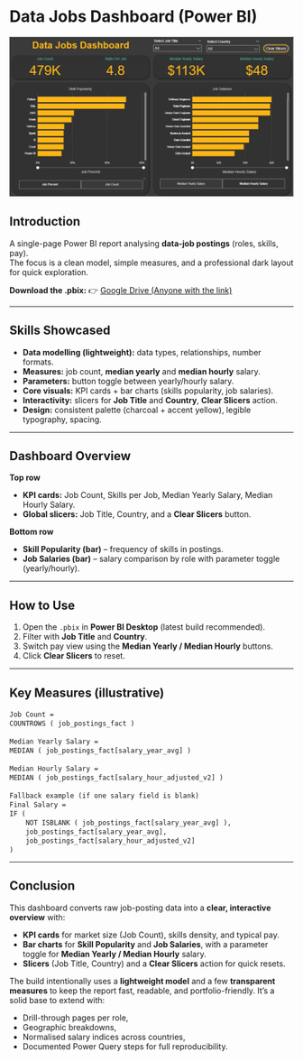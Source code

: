 # Data Jobs Dashboard (Power BI)

![Dashboard](project_image.JPG)

## Introduction
A single-page Power BI report analysing **data-job postings** (roles, skills, pay).  
The focus is a clean model, simple measures, and a professional dark layout for quick exploration.

**Download the .pbix:** 👉 [Google Drive (Anyone with the link)](https://drive.google.com/file/d/1q9asRplq7w1jE4bmv3JEoUiIgVtBYtdv/view?usp=sharing)

---

## Skills Showcased
- **Data modelling (lightweight):** data types, relationships, number formats.
- **Measures:** job count, **median yearly** and **median hourly** salary.
- **Parameters:** button toggle between yearly/hourly salary.
- **Core visuals:** KPI cards + bar charts (skills popularity, job salaries).
- **Interactivity:** slicers for **Job Title** and **Country**, **Clear Slicers** action.
- **Design:** consistent palette (charcoal + accent yellow), legible typography, spacing.

---

## Dashboard Overview
**Top row**
- **KPI cards:** Job Count, Skills per Job, Median Yearly Salary, Median Hourly Salary.
- **Global slicers:** Job Title, Country, and a **Clear Slicers** button.

**Bottom row**
- **Skill Popularity (bar)** – frequency of skills in postings.
- **Job Salaries (bar)** – salary comparison by role with parameter toggle (yearly/hourly).

---

## How to Use
1. Open the `.pbix` in **Power BI Desktop** (latest build recommended).
2. Filter with **Job Title** and **Country**.
3. Switch pay view using the **Median Yearly / Median Hourly** buttons.
4. Click **Clear Slicers** to reset.

---

## Key Measures (illustrative)
```DAX
Job Count =
COUNTROWS ( job_postings_fact )

Median Yearly Salary =
MEDIAN ( job_postings_fact[salary_year_avg] )

Median Hourly Salary =
MEDIAN ( job_postings_fact[salary_hour_adjusted_v2] )

Fallback example (if one salary field is blank)
Final Salary =
IF (
    NOT ISBLANK ( job_postings_fact[salary_year_avg] ),
    job_postings_fact[salary_year_avg],
    job_postings_fact[salary_hour_adjusted_v2]
)
```
---

## Conclusion
This dashboard converts raw job-posting data into a **clear, interactive overview** with:
- **KPI cards** for market size (Job Count), skills density, and typical pay.
- **Bar charts** for **Skill Popularity** and **Job Salaries**, with a parameter toggle for **Median Yearly / Median Hourly** salary.
- **Slicers** (Job Title, Country) and a **Clear Slicers** action for quick resets.

The build intentionally uses a **lightweight model** and a few **transparent measures** to keep the report
fast, readable, and portfolio-friendly. It’s a solid base to extend with:
- Drill-through pages per role,
- Geographic breakdowns,
- Normalised salary indices across countries,
- Documented Power Query steps for full reproducibility.


